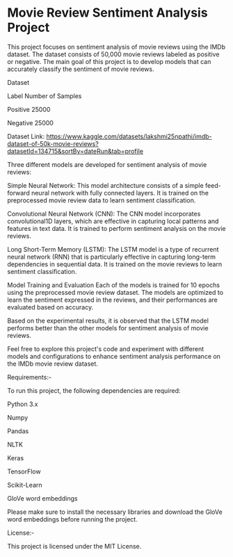 # Movie Review Sentiment Analysis Project 
This project focuses on sentiment analysis of movie reviews using the IMDb dataset. The dataset consists of 50,000 movie reviews labeled as positive or negative. The main goal of this project is to develop models that can accurately classify the sentiment of movie reviews.


Dataset

Label	Number of Samples

Positive	25000

Negative	25000

Dataset Link: https://www.kaggle.com/datasets/lakshmi25npathi/imdb-dataset-of-50k-movie-reviews?datasetId=134715&sortBy=dateRun&tab=profile


Three different models are developed for sentiment analysis of movie reviews:

Simple Neural Network: This model architecture consists of a simple feed-forward neural network with fully connected layers. It is trained on the preprocessed movie review data to learn sentiment classification.

Convolutional Neural Network (CNN): The CNN model incorporates convolutional1D layers, which are effective in capturing local patterns and features in text data. It is trained to perform sentiment analysis on the movie reviews.

Long Short-Term Memory (LSTM): The LSTM model is a type of recurrent neural network (RNN) that is particularly effective in capturing long-term dependencies in sequential data. It is trained on the movie reviews to learn sentiment classification.

Model Training and Evaluation
Each of the models is trained for 10 epochs using the preprocessed movie review dataset. The models are optimized to learn the sentiment expressed in the reviews, and their performances are evaluated based on accuracy.

Based on the experimental results, it is observed that the LSTM model performs better than the other models for sentiment analysis of movie reviews.

Feel free to explore this project's code and experiment with different models and configurations to enhance sentiment analysis performance on the IMDb movie review dataset.

Requirements:-

To run this project, the following dependencies are required:

Python 3.x

Numpy

Pandas

NLTK

Keras

TensorFlow

Scikit-Learn

GloVe word embeddings

Please make sure to install the necessary libraries and download the GloVe word embeddings before running the project.

License:-

This project is licensed under the MIT License.




